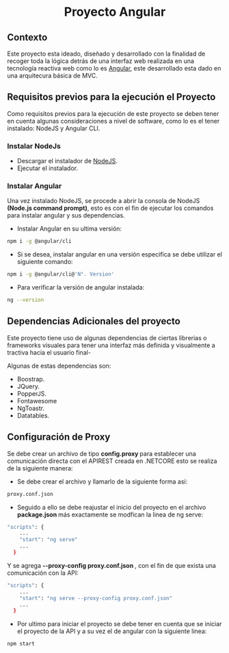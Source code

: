 <p>
    <h1 align="center"> Proyecto Angular </h1>
</p>

## Contexto

Este proyecto esta ideado, diseñado y desarrollado con la finalidad de recoger toda la lógica detrás de una interfaz web realizada en una tecnología reactiva web como lo es [Angular](https://angular.io/docs), este desarrollado esta dado en una arquitecura básica de MVC.

## Requisitos previos para la ejecución el Proyecto

Como requisitos previos para la ejecución de este proyecto se deben tener en cuenta algunas consideraciones a nivel de software, como lo es el tener instalado: NodeJS y Angular CLI.

### Instalar NodeJs

* Descargar el instalador de [NodeJS](https://nodejs.org/es/).
* Ejecutar el instalador.

### Instalar Angular
Una vez instalado NodeJS, se procede a abrir la consola de NodeJS <b>(Node.js command prompt)</b>, esto es con el fin de ejecutar los comandos para instalar angular y sus dependencias.

* Instalar Angular en su ultima versión:
```bash
npm i -g @angular/cli
```

* Si se desea, instalar angular en una versión especifica se debe utilizar el siguiente comando:
```bash
npm i -g @angular/cli@'N°. Version'
```

* Para verificar la versión de angular instalada:

```bash
ng --version
```

## Dependencias Adicionales del proyecto

Este proyecto tiene uso de algunas dependencias de ciertas librerias o frameworks visuales para tener una interfaz más definida y visualmente a tractiva hacia el usuario final-

Algunas de estas dependencias son:

* Boostrap.
* JQuery.
* PopperJS.
* Fontawesome
* NgToastr.
* Datatables.

## Configuración de Proxy

Se debe crear un archivo de tipo <b> config.proxy </b> para establecer una comunicación directa con el APIREST creada en .NETCORE esto se realiza de la siguiente manera:

* Se debe crear el archivo y llamarlo de la siguiente forma así:

```bash    
proxy.conf.json
```

* Seguido a ello se debe reajustar el inicio del proyecto en el archivo <b> package.json </b> más exactamente se modfican la linea de ng serve:

```bash
"scripts": {
    ...
    "start": "ng serve"
    ...
  }
```

Y se agrega <b> --proxy-config proxy.conf.json </b>, con el fin de que exista una comunicación con la API:

```bash
"scripts": {
    ...
    "start": "ng serve --proxy-config proxy.conf.json"
    ...
  }
```

* Por ultimo para iniciar el proyecto se debe tener en cuenta que se iniciar el proyecto de la API y a su vez el de angular con la siguiente linea: 

```bash
npm start
```